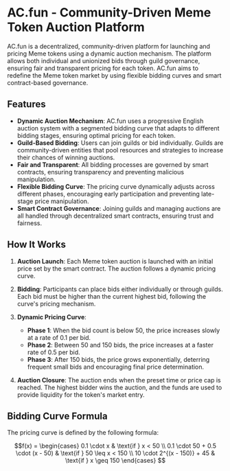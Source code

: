 # AC.fun - Community-Driven Meme Token Auction Platform

AC.fun is a decentralized, community-driven platform for launching and pricing Meme tokens using a dynamic auction mechanism. The platform allows both individual and unionized bids through guild governance, ensuring fair and transparent pricing for each token. AC.fun aims to redefine the Meme token market by using flexible bidding curves and smart contract-based governance.

## Features

- **Dynamic Auction Mechanism**: AC.fun uses a progressive English auction system with a segmented bidding curve that adapts to different bidding stages, ensuring optimal pricing for each token.
- **Guild-Based Bidding**: Users can join guilds or bid individually. Guilds are community-driven entities that pool resources and strategies to increase their chances of winning auctions.
- **Fair and Transparent**: All bidding processes are governed by smart contracts, ensuring transparency and preventing malicious manipulation.
- **Flexible Bidding Curve**: The pricing curve dynamically adjusts across different phases, encouraging early participation and preventing late-stage price manipulation.
- **Smart Contract Governance**: Joining guilds and managing auctions are all handled through decentralized smart contracts, ensuring trust and fairness.

## How It Works

1. **Auction Launch**: Each Meme token auction is launched with an initial price set by the smart contract. The auction follows a dynamic pricing curve.
   
2. **Bidding**: Participants can place bids either individually or through guilds. Each bid must be higher than the current highest bid, following the curve's pricing mechanism.
   
3. **Dynamic Pricing Curve**:
   - **Phase 1**: When the bid count is below 50, the price increases slowly at a rate of 0.1 per bid.
   - **Phase 2**: Between 50 and 150 bids, the price increases at a faster rate of 0.5 per bid.
   - **Phase 3**: After 150 bids, the price grows exponentially, deterring frequent small bids and encouraging final price determination.

4. **Auction Closure**: The auction ends when the preset time or price cap is reached. The highest bidder wins the auction, and the funds are used to provide liquidity for the token's market entry.

## Bidding Curve Formula

The pricing curve is defined by the following formula:

```math
f(x) = 
\begin{cases} 
0.1 \cdot x & \text{if } x < 50 \\
0.1 \cdot 50 + 0.5 \cdot (x - 50) & \text{if } 50 \leq x < 150 \\
10 \cdot 2^{(x - 150)} + 45 & \text{if } x \geq 150
\end{cases}
